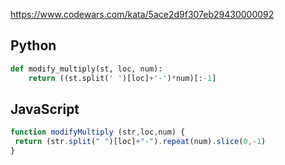https://www.codewars.com/kata/5ace2d9f307eb29430000092

## Python
```python
def modify_multiply(st, loc, num):
    return ((st.split(' ')[loc]+'-')*num)[:-1]
```

## JavaScript
```js
function modifyMultiply (str,loc,num) {
 return (str.split(" ")[loc]+"-").repeat(num).slice(0,-1)
} 
```